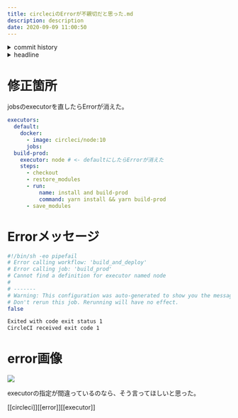 ```yaml
---
title: circleciのErrorが不親切だと思った.md
description: description
date: 2020-09-09 11:00:50
---
```

<!-- history area start -->
<details><summary>commit history</summary><div><ol>
<li>2020/09/08 22:48:17 2d7c108</li>
<li>2020/09/08 22:37:23 794f9d8</li>
</ol></div></details>
<!-- history area end -->
<!-- toc area start -->
<details><summary>headline</summary><div>
<!-- START doctoc generated TOC please keep comment here to allow auto update -->
<!-- DON'T EDIT THIS SECTION, INSTEAD RE-RUN doctoc TO UPDATE -->


- [修正箇所](#%E4%BF%AE%E6%AD%A3%E7%AE%87%E6%89%80)
- [Errorメッセージ](#error%E3%83%A1%E3%83%83%E3%82%BB%E3%83%BC%E3%82%B8)
- [error画像](#error%E7%94%BB%E5%83%8F)

<!-- END doctoc generated TOC please keep comment here to allow auto update -->

</div></details>

<!-- toc area end -->
# 修正箇所

jobsのexecutorを直したらErrorが消えた。

```yml
executors:
  default:
    docker:
      - image: circleci/node:10
	  jobs:
  build-prod:
    executor: node # <- defaultにしたらErrorが消えた
    steps:
      - checkout
      - restore_modules
      - run:
          name: install and build-prod
          command: yarn install && yarn build-prod
      - save_modules
```


# Errorメッセージ

```bash
#!/bin/sh -eo pipefail
# Error calling workflow: 'build_and_deploy'
# Error calling job: 'build_prod'
# Cannot find a definition for executor named node
# 
# -------
# Warning: This configuration was auto-generated to show you the message above.
# Don't rerun this job. Rerunning will have no effect.
false

Exited with code exit status 1
CircleCI received exit code 1
```

# error画像

![](/assets/images/posts/circleci-error.png)

executorの指定が間違っているのなら、そう言ってほしいと思った。

[[circleci]][[error]][[executor]]
